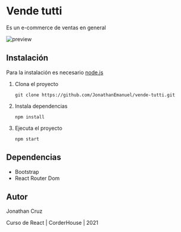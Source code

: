 # Vende tutti

Es un e-commerce de ventas en general



![preview](preview.gif)



## Instalación

 Para la instalación es necesario [node.js](https://nodejs.org/es/)



1. Clona el proyecto

   `git clone https://github.com/JonathanEmanuel/vende-tutti.git`

2. Instala dependencias

   `npm install`

3. Ejecuta el proyecto

   `npm start`



## Dependencias

- Bootstrap
- React Router Dom





## Autor

Jonathan Cruz

Curso de React | CorderHouse  | 2021

